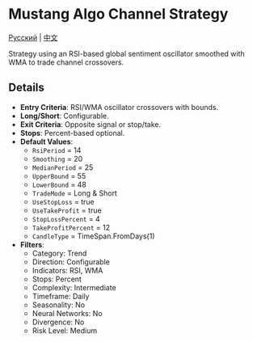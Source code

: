 # Mustang Algo Channel Strategy
[Русский](README_ru.md) | [中文](README_cn.md)

Strategy using an RSI-based global sentiment oscillator smoothed with WMA to trade channel crossovers.

## Details

- **Entry Criteria**: RSI/WMA oscillator crossovers with bounds.
- **Long/Short**: Configurable.
- **Exit Criteria**: Opposite signal or stop/take.
- **Stops**: Percent-based optional.
- **Default Values**:
  - `RsiPeriod` = 14
  - `Smoothing` = 20
  - `MedianPeriod` = 25
  - `UpperBound` = 55
  - `LowerBound` = 48
  - `TradeMode` = Long & Short
  - `UseStopLoss` = true
  - `UseTakeProfit` = true
  - `StopLossPercent` = 4
  - `TakeProfitPercent` = 12
  - `CandleType` = TimeSpan.FromDays(1)
- **Filters**:
  - Category: Trend
  - Direction: Configurable
  - Indicators: RSI, WMA
  - Stops: Percent
  - Complexity: Intermediate
  - Timeframe: Daily
  - Seasonality: No
  - Neural Networks: No
  - Divergence: No
  - Risk Level: Medium
